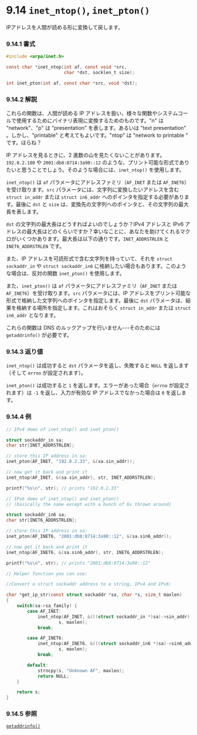 # 9.14 `inet_ntop()`, `inet_pton()`

IPアドレスを人間が読める形に変換して戻します。

### 9.14.1 書式

```c
#include <arpa/inet.h>

const char *inet_ntop(int af, const void *src,
                      char *dst, socklen_t size);

int inet_pton(int af, const char *src, void *dst);
```

### 9.14.2 解説

これらの関数は、人間が読める IP アドレスを扱い、様々な関数やシステムコールで使用するためにバイナリ表現に変換するためのものです。"n" は "network"、"p" は "presentation" を表します。あるいは "text presentation" 。しかし、"printable" と考えてもよいです。"ntop" は "network to printable " です。ほらね？

IP アドレスを見るときに、2 進数の山を見たくないことがあります。`192.0.2.180` や `2001:db8:8714:3a90::12` のような、プリント可能な形式でありたいと思うことでしょう。そのような場合には、`inet_ntop()` を使用します。

`inet_ntop()` は `af` パラメータにアドレスファミリ（`AF_INET` または `AF_INET6`）を受け取ります。`src` パラメータには、文字列に変換したいアドレスを含む `struct in_addr` または `struct in6_addr` へのポインタを指定する必要があります。最後に `dst` と `size` は、変換先の文字列へのポインタと、その文字列の最大長を表します。

`dst` の文字列の最大長はどうすればよいのでしょうか？IPv4 アドレスと IPv6 アドレスの最大長はどのくらいですか？幸いなことに、あなたを助けてくれるマクロがいくつかあります。最大長は以下の通りです。`INET_ADDRSTRLEN` と `INET6_ADDRSTRLEN` です。

また、IP アドレスを可読形式で含む文字列を持っていて、それを `struct sockaddr_in` や `struct sockaddr_in6` に格納したい場合もあります。このような場合は、反対の関数 `inet_pton()` を使用します。

また、`inet_pton()` は `af` パラメータにアドレスファミリ（`AF_INET` または `AF_INET6`）を受け取ります。`src` パラメータには、IP アドレスをプリント可能な形式で格納した文字列へのポインタを指定します。最後に `dst` パラメータは、結果を格納する場所を指定します。これはおそらく `struct in_addr` または `struct in6_addr` となります。

これらの関数は DNS のルックアップを行いません---そのためには `getaddrinfo()` が必要です。

### 9.14.3 返り値

`inet_ntop()` は成功すると `dst` パラメータを返し、失敗すると `NULL` を返します（そして `errno` が設定されます）。

`inet_pton()` は成功すると `1` を返します。エラーがあった場合（`errno` が設定されます）は `-1` を返し、入力が有効な IP アドレスでなかった場合は `0` を返します。

### 9.14.4 例

```c
// IPv4 demo of inet_ntop() and inet_pton()

struct sockaddr_in sa;
char str[INET_ADDRSTRLEN];

// store this IP address in sa:
inet_pton(AF_INET, "192.0.2.33", &(sa.sin_addr));

// now get it back and print it
inet_ntop(AF_INET, &(sa.sin_addr), str, INET_ADDRSTRLEN);

printf("%s\n", str); // prints "192.0.2.33"
```

```c
// IPv6 demo of inet_ntop() and inet_pton()
// (basically the same except with a bunch of 6s thrown around)

struct sockaddr_in6 sa;
char str[INET6_ADDRSTRLEN];

// store this IP address in sa:
inet_pton(AF_INET6, "2001:db8:8714:3a90::12", &(sa.sin6_addr));

// now get it back and print it
inet_ntop(AF_INET6, &(sa.sin6_addr), str, INET6_ADDRSTRLEN);

printf("%s\n", str); // prints "2001:db8:8714:3a90::12"
```

```c
// Helper function you can use:

//Convert a struct sockaddr address to a string, IPv4 and IPv6:

char *get_ip_str(const struct sockaddr *sa, char *s, size_t maxlen)
{
    switch(sa->sa_family) {
        case AF_INET:
            inet_ntop(AF_INET, &(((struct sockaddr_in *)sa)->sin_addr),
                    s, maxlen);
            break;

        case AF_INET6:
            inet_ntop(AF_INET6, &(((struct sockaddr_in6 *)sa)->sin6_addr),
                    s, maxlen);
            break;

        default:
            strncpy(s, "Unknown AF", maxlen);
            return NULL;
    }

    return s;
}
```

### 9.14.5 参照

[`getaddrinfo()`](./getaddrinfo-freeaddrinfo-gai_strerror.md)
